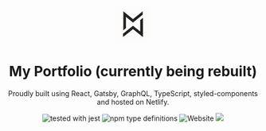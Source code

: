 <p align="center">
  <img src="src/images/icon-72x72.png" height="72" width="72" />
</p>

<h1 align="center">
  My Portfolio (currently being rebuilt)
</h1>
<p align="center">
  Proudly built using React, Gatsby, GraphQL, TypeScript, styled-components and hosted on Netlify.
</p>

<p align="center">
  <img alt="tested with jest" src="https://img.shields.io/badge/tested_with-jest-99424f.svg" />
  <img alt="npm type definitions" src="https://img.shields.io/npm/types/typescript" />
  <img alt="Website" src="https://img.shields.io/website?down_message=portfolio%20is%20down&up_message=portfolio%20is%20up&url=https%3A%2F%2Fwww.michaelwhittet.co.uk%2F" />
  <a href="https://app.netlify.com/sites/romantic-thompson-461e61/deploys">
    <img src="https://api.netlify.com/api/v1/badges/1d43b7a7-9f5e-41f4-b323-de48d0268e1a/deploy-status" />
  </a>
</p>
